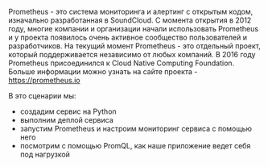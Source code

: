 Prometheus - это система мониторинга и алертинг с открытым кодом, изначально разработанная в SoundCloud. С момента открытия в 2012 году, многие компании и организации начали использовать Prometheus и у проекта появилось очень активное сообщество пользователей и разработчиков. На текущий момент Prometheus - это отдельный проект, который поддерживается независимо от любых компаний. В 2016 году Prometheus присоединился к  Cloud Native Computing Foundation. Больше информации можно узнать на сайте проекта - https://prometheus.io

В это сценарии мы:
* создадим сервис на Python
* выполним деплой сервиса
* запустим Prometheus и настроим мониторинг сервиса с помощью него
* посмотрим с помощью PromQL, как наше приложение ведет себя под нагрузкой
